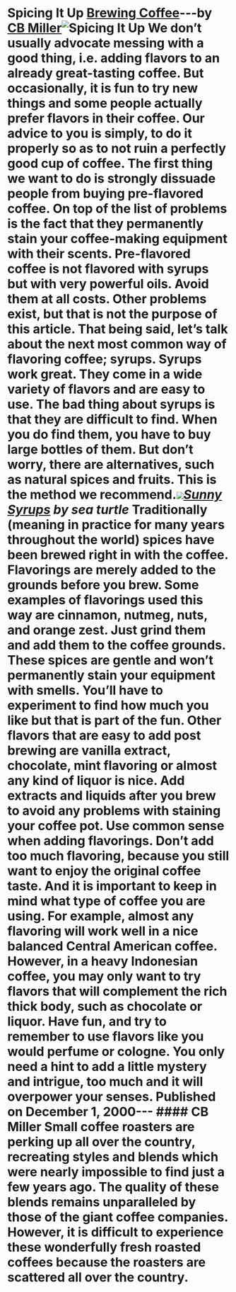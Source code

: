 # Spicing It Up [Brewing Coffee](https://ineedcoffee.com/section/brewing-coffee/)---by [CB Miller](https://ineedcoffee.com/by/cb-miller/)![Spicing It Up](https://ineedcoffee.com/images/posts/spicing-it-up/coffee-syrups.jpg) We don’t usually advocate messing with a good thing, i.e. adding flavors to an already great-tasting coffee. But occasionally, it is fun to try new things and some people actually prefer flavors in their coffee. Our advice to you is simply, to do it properly so as to not ruin a perfectly good cup of coffee. The first thing we want to do is strongly dissuade people from buying pre-flavored coffee. On top of the list of problems is the fact that they permanently stain your coffee-making equipment with their scents. Pre-flavored coffee is not flavored with syrups but with very powerful oils. Avoid them at all costs. Other problems exist, but that is not the purpose of this article. That being said, let’s talk about the next most common way of flavoring coffee; syrups. Syrups work great. They come in a wide variety of flavors and are easy to use. The bad thing about syrups is that they are difficult to find. When you do find them, you have to buy large bottles of them. But don’t worry, there are alternatives, such as natural spices and fruits. This is the method we recommend.![](https://ineedcoffee.com/assets/coffee-syrups.DM8cGVY0_mzO3G.webp)_[Sunny Syrups](https://www.flickr.com/photos/sea-turtle/3210374156/in/photostream/) by sea turtle_ Traditionally (meaning in practice for many years throughout the world) spices have been brewed right in with the coffee. Flavorings are merely added to the grounds before you brew. Some examples of flavorings used this way are cinnamon, nutmeg, nuts, and orange zest. Just grind them and add them to the coffee grounds. These spices are gentle and won’t permanently stain your equipment with smells. You’ll have to experiment to find how much you like but that is part of the fun. Other flavors that are easy to add post brewing are vanilla extract, chocolate, mint flavoring or almost any kind of liquor is nice. Add extracts and liquids after you brew to avoid any problems with staining your coffee pot. Use common sense when adding flavorings. Don’t add too much flavoring, because you still want to enjoy the original coffee taste. And it is important to keep in mind what type of coffee you are using. For example, almost any flavoring will work well in a nice balanced Central American coffee. However, in a heavy Indonesian coffee, you may only want to try flavors that will complement the rich thick body, such as chocolate or liquor. Have fun, and try to remember to use flavors like you would perfume or cologne. You only need a hint to add a little mystery and intrigue, too much and it will overpower your senses. Published on December 1, 2000--- #### CB Miller Small coffee roasters are perking up all over the country, recreating styles and blends which were nearly impossible to find just a few years ago. The quality of these blends remains unparalleled by those of the giant coffee companies. However, it is difficult to experience these wonderfully fresh roasted coffees because the roasters are scattered all over the country.